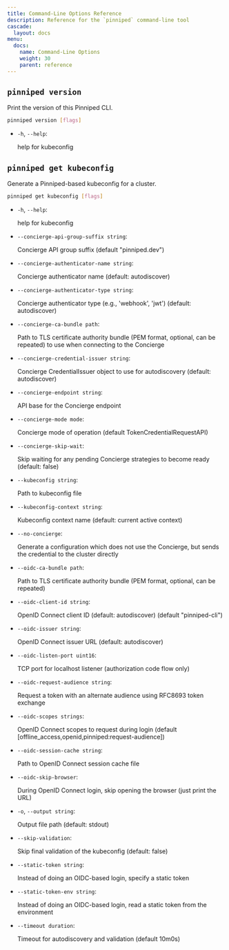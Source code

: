 ```yaml
---
title: Command-Line Options Reference
description: Reference for the `pinniped` command-line tool
cascade:
  layout: docs
menu:
  docs:
    name: Command-Line Options
    weight: 30
    parent: reference
---
```


## `pinniped version`

Print the version of this Pinniped CLI.

```sh
pinniped version [flags]
```

- `-h`, `--help`:

   help for kubeconfig

## `pinniped get kubeconfig`

Generate a Pinniped-based kubeconfig for a cluster.

```sh
pinniped get kubeconfig [flags]
```

- `-h`, `--help`:

  help for kubeconfig
- `--concierge-api-group-suffix string`:

  Concierge API group suffix (default "pinniped.dev")
- `--concierge-authenticator-name string`:

  Concierge authenticator name (default: autodiscover)
- `--concierge-authenticator-type string`:

  Concierge authenticator type (e.g., 'webhook', 'jwt') (default: autodiscover)
- `--concierge-ca-bundle path`:

  Path to TLS certificate authority bundle (PEM format, optional, can be repeated) to use when connecting to the Concierge
- `--concierge-credential-issuer string`:

  Concierge CredentialIssuer object to use for autodiscovery (default: autodiscover)
- `--concierge-endpoint string`:

  API base for the Concierge endpoint
- `--concierge-mode mode`:

  Concierge mode of operation (default TokenCredentialRequestAPI)
- `--concierge-skip-wait`:

  Skip waiting for any pending Concierge strategies to become ready (default: false)
- `--kubeconfig string`:

  Path to kubeconfig file
- `--kubeconfig-context string`:

  Kubeconfig context name (default: current active context)
- `--no-concierge`:

  Generate a configuration which does not use the Concierge, but sends the credential to the cluster directly
- `--oidc-ca-bundle path`:

  Path to TLS certificate authority bundle (PEM format, optional, can be repeated)
- `--oidc-client-id string`:

  OpenID Connect client ID (default: autodiscover) (default "pinniped-cli")
- `--oidc-issuer string`:

  OpenID Connect issuer URL (default: autodiscover)
- `--oidc-listen-port uint16`:

  TCP port for localhost listener (authorization code flow only)
- `--oidc-request-audience string`:

  Request a token with an alternate audience using RFC8693 token exchange
- `--oidc-scopes strings`:

  OpenID Connect scopes to request during login (default [offline_access,openid,pinniped:request-audience])
- `--oidc-session-cache string`:

  Path to OpenID Connect session cache file
- `--oidc-skip-browser`:

  During OpenID Connect login, skip opening the browser (just print the URL)
- `-o`, `--output string`:

  Output file path (default: stdout)
- `--skip-validation`:

  Skip final validation of the kubeconfig (default: false)
- `--static-token string`:

  Instead of doing an OIDC-based login, specify a static token
- `--static-token-env string`:

  Instead of doing an OIDC-based login, read a static token from the environment
- `--timeout duration`:

  Timeout for autodiscovery and validation (default 10m0s)
